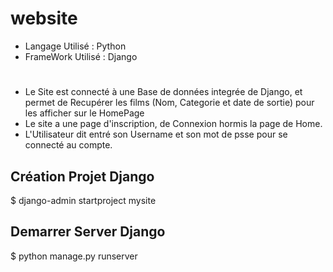 # website

- Langage Utilisé : Python
- FrameWork Utilisé : Django
#

* Le Site est connecté à une Base de données integrée de Django, et permet de Recupérer les films (Nom, Categorie et date de sortie) pour les afficher sur le HomePage
* Le site a une page d'inscription, de Connexion hormis la page de Home.
* L'Utilisateur dit entré son Username et son mot de psse pour se connecté au compte.

## Création Projet Django
$ django-admin startproject mysite

## Demarrer Server Django
$ python manage.py runserver
